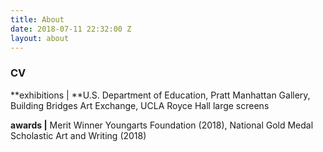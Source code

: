 ```yaml
---
title: About
date: 2018-07-11 22:32:00 Z
layout: about
---
```


<h3>CV</h3>
**exhibitions | **U.S. Department of Education,   Pratt Manhattan Gallery,   Building Bridges Art Exchange,   UCLA Royce Hall large screens

**awards |** Merit Winner Youngarts Foundation (2018),   National Gold Medal Scholastic Art and Writing (2018)